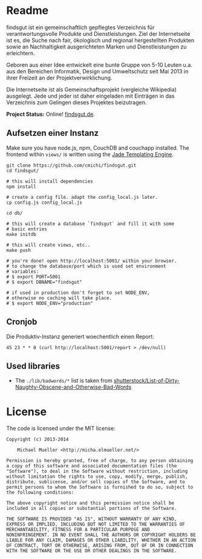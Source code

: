 # Readme

findsgut ist ein gemeinschaftlich gepflegtes Verzeichnis 
für verantwortungsvolle Produkte und Dienstleistungen. Ziel der
Internetseite ist es, die Suche nach fair, ökologisch und regional
hergestellten Produkten sowie an Nachhaltigkeit ausgerichteten Marken 
und Dienstleistungen zu erleichtern. 

Geboren aus einer Idee entwickelt eine bunte Gruppe von 5-10 Leuten u.a.
aus den Bereichen Informatik, Design und Umweltschutz seit Mai 2013 in
ihrer Freizeit an der Projektverwirklichung. 

Die Internetseite ist als Gemeinschaftsprojekt (vergleiche Wikipedia) 
ausgelegt. Jede und jeder ist daher eingeladen mit Einträgen in das 
Verzeichnis zum Gelingen dieses Projektes beizutragen.

**Project Status:** Online! [findsgut.de](https://www.findsgut.de).

## Aufsetzen einer Instanz

Make sure you have node.js, npm, CouchDB and couchapp installed.
The frontend within `views/` is written using the [Jade Templating
Engine](http://jade-lang.com/reference/).

	git clone https://github.com/cmichi/findsgut.git
	cd findsgut/

	# this will install dependencies
	npm install

	# create a config file. adapt the config_local.js later.
	cp config.js config_local.js

	cd db/

	# this will create a database `findsgut` and fill it with some
	# basic entries
	make initdb

	# this will create views, etc..
	make push

	# you're done! open http://localhost:5001/ within your browser.
	# to change the database/port which is used set environment
	# variables: 
	# $ export PORT=5001
	# $ export DBNAME="findsgut"

	# if used in production don't forget to set NODE_ENV,
	# otherwise no caching will take place.
	# $ export NODE_ENV="production"

## Cronjob

Die Produktiv-Instanz generiert woechentlich einen Report:

	45 23 * * 0 (curl http://localhost:5001/report > /dev/null)


## Used libraries

 * The `./lib/badwords/*` list is taken from [shutterstock/List-of-Dirty-Naughty-Obscene-and-Otherwise-Bad-Words](https://github.com/shutterstock/List-of-Dirty-Naughty-Obscene-and-Otherwise-Bad-Words)


# License

The code is licensed under the MIT license:

	Copyright (c) 2013-2014

		Michael Mueller <http://micha.elmueller.net/>

	Permission is hereby granted, free of charge, to any person obtaining
	a copy of this software and associated documentation files (the
	"Software"), to deal in the Software without restriction, including
	without limitation the rights to use, copy, modify, merge, publish,
	distribute, sublicense, and/or sell copies of the Software, and to
	permit persons to whom the Software is furnished to do so, subject to
	the following conditions:

	The above copyright notice and this permission notice shall be
	included in all copies or substantial portions of the Software.

	THE SOFTWARE IS PROVIDED "AS IS", WITHOUT WARRANTY OF ANY KIND,
	EXPRESS OR IMPLIED, INCLUDING BUT NOT LIMITED TO THE WARRANTIES OF
	MERCHANTABILITY, FITNESS FOR A PARTICULAR PURPOSE AND
	NONINFRINGEMENT. IN NO EVENT SHALL THE AUTHORS OR COPYRIGHT HOLDERS BE
	LIABLE FOR ANY CLAIM, DAMAGES OR OTHER LIABILITY, WHETHER IN AN ACTION
	OF CONTRACT, TORT OR OTHERWISE, ARISING FROM, OUT OF OR IN CONNECTION
	WITH THE SOFTWARE OR THE USE OR OTHER DEALINGS IN THE SOFTWARE.
